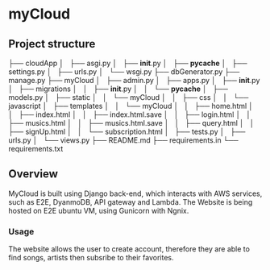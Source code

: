 # myCloud
## Project structure

├── cloudApp
│   ├── asgi.py
│   ├── __init__.py
│   ├── __pycache__
│   ├── settings.py
│   ├── urls.py
│   └── wsgi.py
├── dbGenerator.py
├── manage.py
├── myCloud
│   ├── admin.py
│   ├── apps.py
│   ├── __init__.py
│   ├── migrations
│   │   ├── __init__.py
│   │   └── __pycache__
│   ├── models.py
│   ├── static
│   │   └── myCloud
│   │       ├── css
│   │       └── javascript
│   ├── templates
│   │   └── myCloud
│   │       ├── home.html
│   │       ├── index.html
│   │       ├── index.html.save
│   │       ├── login.html
│   │       ├── musics.html
│   │       ├── musics.html.save
│   │       ├── query.html
│   │       ├── signUp.html
│   │       └── subscription.html
│   ├── tests.py
│   ├── urls.py
│   └── views.py
├── README.md
├── requirements.in
└── requirements.txt

## Overview
MyCloud is built using Django back-end, which interacts with AWS services, such as E2E, DyanmoDB,
API gateway and Lambda. The Website is being hosted on E2E ubuntu VM, using Gunicorn with Ngnix.

### Usage
The website allows the user to create account, therefore they are able to find songs, artists then subsribe 
to their favorites.
